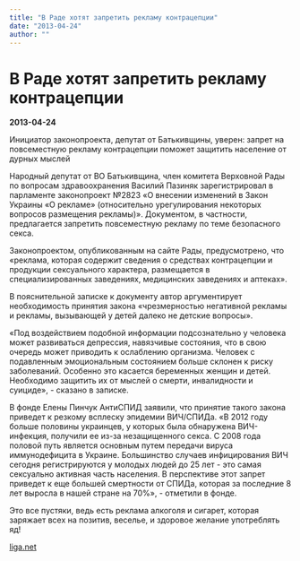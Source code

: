 ```yaml
---
title: "В Раде хотят запретить рекламу контрацепции"
date: "2013-04-24"
author: ""
---
```


# В Раде хотят запретить рекламу контрацепции

**2013-04-24** 

Инициатор законопроекта, депутат от Батькивщины, уверен: запрет на повсеместную рекламу контрацепции поможет защитить население от дурных мыслей

Народный депутат от ВО Батькивщина, член комитета Верховной Рады по вопросам здравоохранения Василий Пазиняк зарегистрировал в парламенте законопроект №2823 «О внесении изменений в Закон Украины «О рекламе» (относительно урегулирования некоторых вопросов размещения рекламы)». Документом, в частности, предлагается запретить повсеместную рекламу по теме безопасного секса.

Законопроектом, опубликованным на сайте Рады, предусмотрено, что «реклама, которая содержит сведения о средствах контрацепции и продукции сексуального характера, размещается в специализированных заведениях, медицинских заведениях и аптеках».

В пояснительной записке к документу автор аргументирует необходимость принятия закона «чрезмерностью негативной рекламы и рекламы, вызывающей у детей далеко не детские вопросы».

«Под воздействием подобной информации подсознательно у человека может развиваться депрессия, навязчивые состояния, что в свою очередь может приводить к ослаблению организма. Человек с подавленным эмоциональным состоянием больше склонен к риску заболеваний. Особенно это касается беременных женщин и детей. Необходимо защитить их от мыслей о смерти, инвалидности и суициде», - сказано в записке.

В фонде Елены Пинчук АнтиСПИД заявили, что принятие такого закона приведет к резкому всплеску эпидемии ВИЧ/СПИДа. «В 2012 году больше половины украинцев, у которых была обнаружена ВИЧ-инфекция, получили ее из-за незащищенного секса. С 2008 года половой путь является основным путем передачи вируса иммунодефицита в Украине. Большинство случаев инфицирования ВИЧ сегодня регистрируются у молодых людей до 25 лет - это самая сексуально активная часть населения. В перспективе этот запрет приведет к еще большей смертности от СПИДа, которая за последние 8 лет выросла в нашей стране на 70%», - отметили в фонде.

Это все пустяки, ведь есть реклама алкоголя и сигарет, которая заряжает всех на позитив, веселье, и здоровое желание употреблять яд!

[liga.net](http://news.liga.net/news/politics/846104-v_rade_khotyat_zapretit_reklamu_prezervativov.htm)